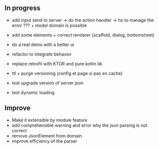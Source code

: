 ## In progress

- add input send to server -> do the action handler -> ho to manage the error ??? + model domain is possible

- add some elements + correct renderer (scaffold, dialog, bottomsheet)
- do a real demo with a better ui


- refactor to integrate behavior
- replace retrofit with KTOR and pure kotlin lib
- ttl + purge versioning (config et page si pas en cache)
- test upgrade version of server json
- test dynamic loading

## Improve
- Make it extensible by module feature
- add comprehensible warning and error why the json parsing is not correct
- remove JsonElement from domain
- improve efficiency of the parser


